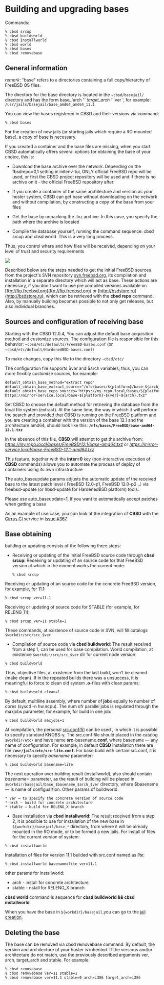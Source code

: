 # Building and upgrading bases

Commands:

```
% cbsd srcup
% cbsd buildworld
% cbsd installworld
% cbsd world
% cbsd bases
% cbsd removebase
```

## General information

*remark*: "base" refers to a directories containing a full copy/hierarchy of FreeBSD OS files.

The directory for the base directory is located in the `~cbsd/basejail/` directory and has the form base_'arch '_' target_arch '_' ver ', for example: `/usr/jails/basejail/base_amd64_amd64_11.1`

You can view the bases registered in CBSD and their versions via command:

```
% cbsd bases
```

For the creation of new jails (or starting jails which require a RO mounted base), a copy of base is necessary.

If you created a container and the base files are missing, when you start CBSD automatically offers several options for obtaining the base of your choice, this is:


 + Download the base archive over the network. Depending on the fbsdrepo=0,1 setting in initenv-tui, ONLY official FreeBSD repo will be used, or first the CBSD project repository will be used and if there is no archive on it - the official FreeBSD repository after.

 + If you create a container of the same architecture and version as your hoster system, CBSD can get base without downloading on the network and without compilation, by constructing a copy of the base from your files
 +  Get the base by unpacking the .txz archive. In this case, you specify the path where the archive is located
 +  Compile the database yourself, running the command sequence: cbsd srcup and cbsd world. This is a very long process.

Thus, you control where and how files will be received, depending on your level of trust and security requirements

  ![](https://www.bsdstore.ru/img/bases1.png)

Described below are the steps needed to get the initial FreeBSD sources from the project's SVN repository [svn.freebsd.org](http://svn.freebsd.org), its compilation and installation in a separate directory which will act as base. These actions are necessary, if you don't want to use pre compiled versions available on [ftp://ftp.freebsd.org](ftp://ftp.freebsd.org) or [http://bsdstore.ru](http://bsdstore.ru), which can be retrieved with the **cbsd repo** command. Also, by manually building becomes possible to not only get releases, but also individual branches.

## Sources and configuration of receiving base

Starting with the CBSD 12.0.4, You can adjust the default base acquisition method and customize sources. The configuration file is responsible for this behavior: `~cbsd/etc/defaults/FreeBSD-bases.conf` (or `~cbsd/etc/default/HardenedBSD-bases.conf`)

To make changes, copy this file to the directory `~cbsd/etc/`

The configuration file supports $var and $arch variables; thus, you can more flexibly customize sources, for example:

```
default_obtain_base_method="extract repo"
default_obtain_base_extract_source="/nfs/bases/${platform}/base-${arch}-${ver}.txz"
default_obtain_base_repo_sources="https://my.repo.local/bases/${platform}/${ver}/base-${arch}.txz https://mirror-service.local/base-${platform}-${ver}-${arch}.txz"
```

Set CBSD to choose the default method for retrieving the database from the local file system (extract). At the same time, the way in which it will perform the search and provided that CBSD is running on the FreeBSD platform and you are creating a container with the version of the base 12.1 and the architecture amd64, should look like this: **`/nfs/bases/FreeBSD/base-amd64-12.1.txz`**

In the absence of this file, **CBSD** will attempt to get the archive from: *https://my.repo.local/bases/FreeBSD/12.1/base-amd64.txz* or *https://mirror-service.local/base-FreeBSD-12.1-amd64.txz*

This feature, together with the **inter=0** key (non-interactive execution of **CBSD** commands) allows you to automate the process of deploy of containers using its own infrastructure

The auto_baseupdate params adjusts the automatic update of the received base to the latest patch level ( FreeBSD 12.0-p1, FreeBSD 12.0-p2 ..) via freebsd-update (or hbsd-update for HardenedBSD platform) tools.

Please use auto_baseupdate=1, if you want to automatically accept patches when getting a base

As an example of use case, you can look at the integration of **CBSD** with the [Cirrus CI](https://cirrus-ci.org/) service in [Issue #367](https://github.com/cbsd/cbsd/issues/367)

## Base obtaining

building or updating consists of the following three steps:

+ Receiving or updating of the initial FreeBSD source code through **cbsd srcup**: Receiving or updating of an source code for that FreeBSD version at which in the moment works the current node:

  ```
  % cbsd srcup
  ```

Receiving or updating of an source code for the concrete FreeBSD version, for example, for 11.1:

```
% cbsd srcup ver=11.1
```

 Receiving or updating of source code for STABLE (for example, for RELENG_11):

```
% cbsd srcup ver=11 stable=1
```

 These commands, at existence of source code in SVN, will fill catalogs `$workdir/src/src_$ver`

+ Compilation of source code via **cbsd buildworld**: The result received from a step 1, can be used for base compilation. World compilation, at existence `$workdir/src/src_$ver` dir for current node version:

```
% cbsd buildworld
```

 Thus, objective files, at existence from the last build, won't be cleaned (make clean). If in the repeated builds there was a unsuccess, it is meaningful to force to clean old system **.o**-files with clean params:

```
% cbsd buildworld clean=1
```

By default, multiline assembly, where number of **job**s equally to number of cores (sysctl -n hw.ncpu). The num ofr parallel jobs is regulated through the maxjobs parameter, for example, for build in one job:

```
% cbsd buildworld maxjobs=1
```

At compilation, the personal [src.conf(5)](http://www.freebsd.org/cgi/man.cgi?query=src.conf&sektion=5) can be used , in which it is possible to specify standard KNOBS-y. The src.conf file should placed in the catalog `$workdir/etc/` and have name **src**-basename.**conf**, where basename — any name of configuration. For example, in default **CBSD** installation there are file **`/usr/jails/etc/src-lite.conf`**. For base build with certain src.conf, it is necessary to specify *basename* parameter:


```
% cbsd buildworld basename=lite
```

The next operation over building result (installworld), also should contain *basename*= parameter, as the result of building will be placed in `$workdir/basejail/base_$basename_$arch_$ver` directory, where $basename — is name of configuartion. Other params of buildworld:

    * ver — to specify the concrete version of source code
    * arch — build for concrete architecture
    * stable — build for RELENG_X branch

+ Base installation via **cbsd installworld**: The result received from a step 2, it is possible to use for installation of the new base in `${workdir}/basejail/base_*` directory, from where it will be already mounted in the RO mode, or to be formed a new jails. For install of files for the current version of system:

```
% cbsd installworld
```

 Installation of files for version 11.1 builded with src.conf named as *lite*:

 ```
 % cbsd installworld basename=lite ver=11.1
 ```

 other params for installworld:
  * arch - install for concrete architecture
  * stable - nstall for RELENG_X branch

**cbsd world** command is sequence for **cbsd buildworld && cbsd installworld**

When you have the base in `${workdir}/basejail`,you can go to the [jail creation](https://www.bsdstore.ru/en/12.0.x/wf_jcreate_ssi.html).


## Deleting the base

The base can be removed via cbsd removebase command. By default, the version and architecture of your hoster is inherited. If the versions and/or architecture do not match, use the previously described arguments ver, arch, target_arch and stable. For example:

```
% cbsd removebase
% cbsd removebase ver=11 stable=1
% cbsd removebase ver=11.1 stable=0 arch=i386 target_arch=i386
```

